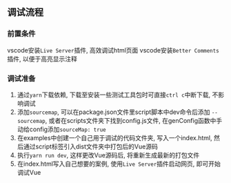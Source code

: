 ## 调试流程

### 前置条件
vscode安装`Live Server`插件, 高效调试html页面
vscode安装`Better Comments`插件, 以便于高亮显示注释

### 调试准备
1. 通过`yarn`下载依赖, 下载至安装一些测试工具包时可直接`ctrl c`中断下载, 不影响调试
2. 添加`sourcemap`, 可以在package.json文件里script脚本中dev命令后添加 `--sourcemap`, 或者在scripts文件夹下找到config.js文件, 在genConfig函数中手动给config添加`sourceMap: true`
3. 在examples中创建一个自己用于调试的代码文件夹, 写入一个index.html, 然后通过script标签引入dist文件夹中打包后的Vue源码
4. 执行`yarn run dev`, 这样更改Vue源码后, 将重新生成最新的打包文件
5. 在index.html写入自己想要的案例, 使用`Live Server`插件启动网页, 即可开始调试Vue

